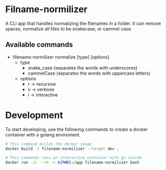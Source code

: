 # Filname-normilizer

A CLI app that handles normalizing the filenames in a folder. It can remove spaces, normalize all files to be snakecase, or cammel case.

## Available commands

- filename-normilizer normalize [type] [options]
    - type
        - snake_case (separates the words with underscores)
        - cammelCase (separates the words with uppercase letters)
    - options
        - r -> recursive
        - v -> verbose
        - i -> interactive


# Development

To start developing, use the following commands to create a docker container with a golang enviroment.

```bash
# This command builds the docker image
docker build -t filename-normilizer --target dev .

# This commands runs an interactive container with go inside
docker run -it --rm -v ${PWD}:/app filename-normilizer bash
```
